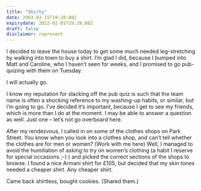 ```yaml
---
title: "Shirty"
date: 2003-03-15T19:28:08Z
expirydate: 2022-02-01T19:28:08Z
draft: false
disclaimer: represent
---
```


I decided to leave the house today to get some much needed leg-stretching by walking into town to buy a shirt. I&#8217;m glad I did, because I bumped into Matt and Caroline, who I haven&#8217;t seen for weeks, and I promised to go pub-quizing with them on Tuesday.<!--more-->

I will actually go.

I know my reputation for slacking off the pub quiz is such that the team name is often a shocking reference to my washing-up habits, or similar, but I&#8217;m going to go. I&#8217;ve decided it&#8217;s important, because I get to see my friends, which is more than I do at the moment. I may be able to answer a question as well. Just one &#8211; let&#8217;s not go overboard here.

After my rendezvous, I called in on some of the clothes shops on Park Street. You know when you look into a clothes shop, and can&#8217;t tell whether the clothes are for men or women? (Work with me here) Well, I managed to avoid the humiliation of asking to try on women&#8217;s clothing (a habit I reserve for special occasions ;-) ) and picked the correct sections of the shops to browse. I found a nice Armani shirt for &#163;105, but decided that my skin tones needed a cheaper shirt. Any cheaper shirt.

Came back shirtless, bought cookies. (Shared them.)
